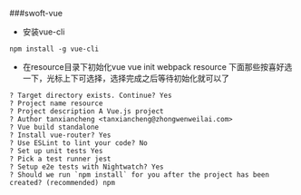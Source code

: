 ###swoft-vue
- 安装vue-cli
```
npm install -g vue-cli
```    
- 在resource目录下初始化vue 
vue init webpack resource
下面那些按喜好选一下，光标上下可选择，选择完成之后等待初始化就可以了
```
? Target directory exists. Continue? Yes
? Project name resource
? Project description A Vue.js project
? Author tanxiancheng <tanxiancheng@zhongwenweilai.com>
? Vue build standalone
? Install vue-router? Yes
? Use ESLint to lint your code? No
? Set up unit tests Yes
? Pick a test runner jest
? Setup e2e tests with Nightwatch? Yes
? Should we run `npm install` for you after the project has been created? (recommended) npm

```


